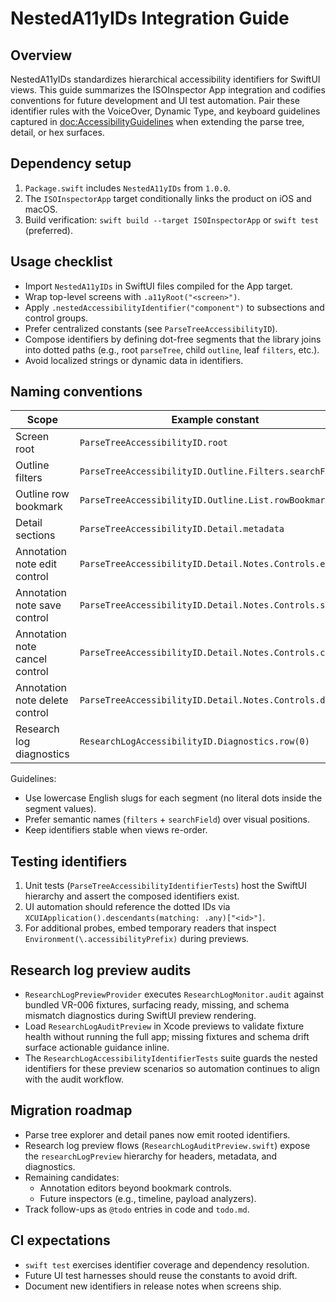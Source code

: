 # NestedA11yIDs Integration Guide

## Overview
NestedA11yIDs standardizes hierarchical accessibility identifiers for SwiftUI views.
This guide summarizes the ISOInspector App integration and codifies conventions for
future development and UI test automation. Pair these identifier rules with the
VoiceOver, Dynamic Type, and keyboard guidelines captured in <doc:AccessibilityGuidelines>
when extending the parse tree, detail, or hex surfaces.

## Dependency setup
1. `Package.swift` includes `NestedA11yIDs` from `1.0.0`.
2. The `ISOInspectorApp` target conditionally links the product on iOS and macOS.
3. Build verification: `swift build --target ISOInspectorApp` or `swift test` (preferred).

## Usage checklist
- Import `NestedA11yIDs` in SwiftUI files compiled for the App target.
- Wrap top-level screens with `.a11yRoot("<screen>")`.
- Apply `.nestedAccessibilityIdentifier("component")` to subsections and control groups.
- Prefer centralized constants (see `ParseTreeAccessibilityID`).
- Compose identifiers by defining dot-free segments that the library joins into dotted paths (e.g., root `parseTree`, child `outline`, leaf `filters`, etc.).
- Avoid localized strings or dynamic data in identifiers.

## Naming conventions
| Scope | Example constant | Resulting ID |
| --- | --- | --- |
| Screen root | `ParseTreeAccessibilityID.root` | `parseTree` |
| Outline filters | `ParseTreeAccessibilityID.Outline.Filters.searchField` | `parseTree.outline.filters.searchField` |
| Outline row bookmark | `ParseTreeAccessibilityID.Outline.List.rowBookmark(42)` | `parseTree.outline.list.row.42.bookmark` |
| Detail sections | `ParseTreeAccessibilityID.Detail.metadata` | `parseTree.detail.metadata` |
| Annotation note edit control | `ParseTreeAccessibilityID.Detail.Notes.Controls.edit` | `parseTree.detail.notes.row.<annotation-id>.controls.edit` |
| Annotation note save control | `ParseTreeAccessibilityID.Detail.Notes.Controls.save` | `parseTree.detail.notes.row.<annotation-id>.controls.save` |
| Annotation note cancel control | `ParseTreeAccessibilityID.Detail.Notes.Controls.cancel` | `parseTree.detail.notes.row.<annotation-id>.controls.cancel` |
| Annotation note delete control | `ParseTreeAccessibilityID.Detail.Notes.Controls.delete` | `parseTree.detail.notes.row.<annotation-id>.controls.delete` |
| Research log diagnostics | `ResearchLogAccessibilityID.Diagnostics.row(0)` | `researchLogPreview.diagnostics.row.0` |

Guidelines:
- Use lowercase English slugs for each segment (no literal dots inside the segment values).
- Prefer semantic names (`filters` + `searchField`) over visual positions.
- Keep identifiers stable when views re-order.

## Testing identifiers
1. Unit tests (`ParseTreeAccessibilityIdentifierTests`) host the SwiftUI hierarchy and assert the composed identifiers exist.
2. UI automation should reference the dotted IDs via `XCUIApplication().descendants(matching: .any)["<id>"]`.
3. For additional probes, embed temporary readers that inspect `Environment(\.accessibilityPrefix)` during previews.

## Research log preview audits
- `ResearchLogPreviewProvider` executes `ResearchLogMonitor.audit` against bundled VR-006 fixtures, surfacing ready, missing, and schema mismatch diagnostics during SwiftUI preview rendering.
- Load `ResearchLogAuditPreview` in Xcode previews to validate fixture health without running the full app; missing fixtures and schema drift surface actionable guidance inline.
- The `ResearchLogAccessibilityIdentifierTests` suite guards the nested identifiers for these preview scenarios so automation continues to align with the audit workflow.

## Migration roadmap
- Parse tree explorer and detail panes now emit rooted identifiers.
- Research log preview flows (`ResearchLogAuditPreview.swift`) expose the `researchLogPreview` hierarchy for headers, metadata,
  and diagnostics.
- Remaining candidates:
  - Annotation editors beyond bookmark controls.
  - Future inspectors (e.g., timeline, payload analyzers).
- Track follow-ups as `@todo` entries in code and `todo.md`.

## CI expectations
- `swift test` exercises identifier coverage and dependency resolution.
- Future UI test harnesses should reuse the constants to avoid drift.
- Document new identifiers in release notes when screens ship.
